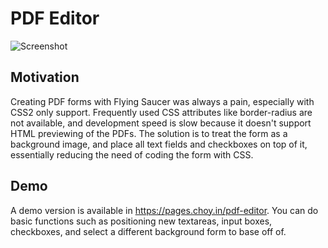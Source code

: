 # PDF Editor

![Screenshot](https://raw.githubusercontent.com/choyiny/pdf-editor/master/docs/screen.png?token=ABE2dwnRhsYtf4bFPFxBYEMtW_TD0ioZks5bND0AwA%3D%3D)

## Motivation
Creating PDF forms with Flying Saucer was always a pain, especially with CSS2 only support. Frequently used CSS attributes like border-radius are not available, and development speed is slow because it doesn't support HTML previewing of the PDFs. The solution is to treat the form as a background image, and place all text fields and checkboxes on top of it, essentially reducing the need of coding the form with CSS.

## Demo
A demo version is available in https://pages.choy.in/pdf-editor. You can do basic functions such as positioning new textareas, input boxes, checkboxes, and select a different background form to base off of.
